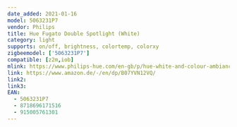 ```yaml
---
date_added: 2021-01-16
model: 5063231P7
vendor: Philips
title: Hue Fugato Double Spotlight (White)
category: light
supports: on/off, brightness, colortemp, colorxy
zigbeemodel: ['5063231P7']
compatible: [z2m,iob]
mlink: https://www.philips-hue.com/en-gb/p/hue-white-and-colour-ambiance-fugato-double-spotlight/5063231P7
link: https://www.amazon.de/-/en/dp/B07YVN12VQ/
link2: 
link3: 
EAN: 
  - 5063231P7
  - 8718696171516
  - 915005761301
---
```

